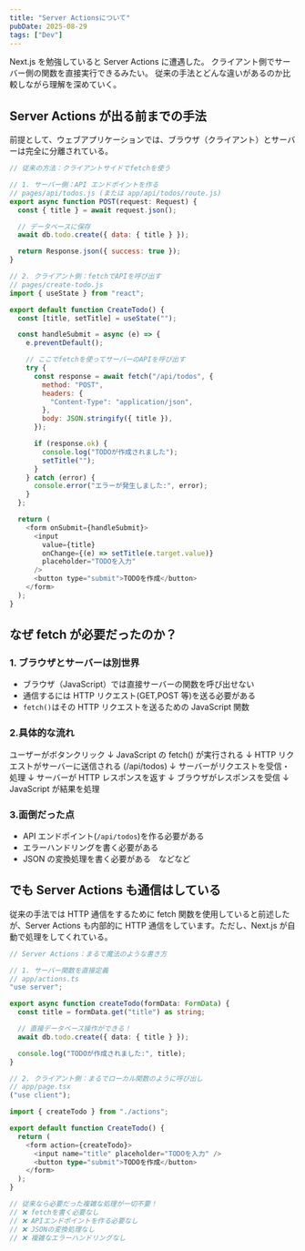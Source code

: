 ```yaml
---
title: "Server Actionsについて"
pubDate: 2025-08-29
tags: ["Dev"]
---
```


Next.js を勉強していると Server Actions に遭遇した。
クライアント側でサーバー側の関数を直接実行できるみたい。
従来の手法とどんな違いがあるのか比較しながら理解を深めていく。

## Server Actions が出る前までの手法

前提として、ウェブアプリケーションでは、ブラウザ（クライアント）とサーバーは完全に分離されている。

```javascript
// 従来の方法：クライアントサイドでfetchを使う

// 1. サーバー側：API エンドポイントを作る
// pages/api/todos.js (または app/api/todos/route.js)
export async function POST(request: Request) {
  const { title } = await request.json();

  // データベースに保存
  await db.todo.create({ data: { title } });

  return Response.json({ success: true });
}

// 2. クライアント側：fetchでAPIを呼び出す
// pages/create-todo.js
import { useState } from "react";

export default function CreateTodo() {
  const [title, setTitle] = useState("");

  const handleSubmit = async (e) => {
    e.preventDefault();

    // ここでfetchを使ってサーバーのAPIを呼び出す
    try {
      const response = await fetch("/api/todos", {
        method: "POST",
        headers: {
          "Content-Type": "application/json",
        },
        body: JSON.stringify({ title }),
      });

      if (response.ok) {
        console.log("TODOが作成されました");
        setTitle("");
      }
    } catch (error) {
      console.error("エラーが発生しました:", error);
    }
  };

  return (
    <form onSubmit={handleSubmit}>
      <input
        value={title}
        onChange={(e) => setTitle(e.target.value)}
        placeholder="TODOを入力"
      />
      <button type="submit">TODOを作成</button>
    </form>
  );
}
```

## なぜ fetch が必要だったのか？

### 1. ブラウザとサーバーは別世界

- ブラウザ（JavaScript）では直接サーバーの関数を呼び出せない
- 通信するには HTTP リクエスト(GET,POST 等)を送る必要がある
- `fetch()`はその HTTP リクエストを送るための JavaScript 関数

### 2.具体的な流れ

ユーザーがボタンクリック
↓
JavaScript の fetch() が実行される
↓
HTTP リクエストがサーバーに送信される (/api/todos)
↓
サーバーがリクエストを受信・処理
↓
サーバーが HTTP レスポンスを返す
↓
ブラウザがレスポンスを受信
↓
JavaScript が結果を処理

### 3.面倒だった点

- API エンドポイント(`/api/todos`)を作る必要がある
- エラーハンドリングを書く必要がある
- JSON の変換処理を書く必要がある　などなど

## でも Server Actions も通信はしている

従来の手法では HTTP 通信をするために fetch 関数を使用していると前述したが、Server Actions も内部的に HTTP 通信をしています。ただし、Next.js が自動で処理をしてくれている。

```typescript
// Server Actions：まるで魔法のような書き方

// 1. サーバー関数を直接定義
// app/actions.ts
"use server";

export async function createTodo(formData: FormData) {
  const title = formData.get("title") as string;

  // 直接データベース操作ができる！
  await db.todo.create({ data: { title } });

  console.log("TODOが作成されました:", title);
}

// 2. クライアント側：まるでローカル関数のように呼び出し
// app/page.tsx
("use client");

import { createTodo } from "./actions";

export default function CreateTodo() {
  return (
    <form action={createTodo}>
      <input name="title" placeholder="TODOを入力" />
      <button type="submit">TODOを作成</button>
    </form>
  );
}

// 従来なら必要だった複雑な処理が一切不要！
// ❌ fetchを書く必要なし
// ❌ APIエンドポイントを作る必要なし
// ❌ JSONの変換処理なし
// ❌ 複雑なエラーハンドリングなし
```
